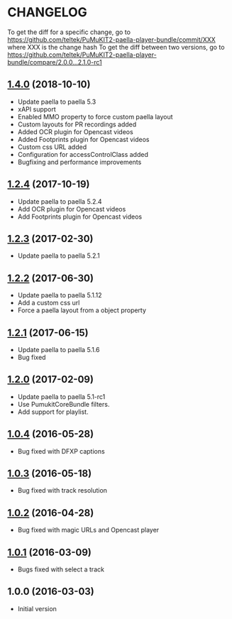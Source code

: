 # CHANGELOG

To get the diff for a specific change, go to https://github.com/teltek/PuMuKIT2-paella-player-bundle/commit/XXX where XXX is the change hash
To get the diff between two versions, go to https://github.com/teltek/PuMuKIT2-paella-player-bundle/compare/2.0.0...2.1.0-rc1


## [1.4.0][1.4.0] (2018-10-10)
- Update paella to paella 5.3
- xAPI support
- Enabled MMO property to force custom paella layout 
- Custom layouts for PR recordings added
- Added OCR plugin for Opencast videos 
- Added Footprints plugin for Opencast videos 
- Custom css URL added 
- Configuration for accessControlClass added 
- Bugfixing and performance improvements 

## [1.2.4][1.2.4] (2017-10-19)
- Update paella to paella 5.2.4
- Add OCR plugin for Opencast videos
- Add Footprints plugin for Opencast videos

## [1.2.3][1.2.3] (2017-02-30)
- Update paella to paella 5.2.1

## [1.2.2][1.2.2] (2017-06-30)
- Update paella to paella 5.1.12
- Add a custom css url
- Force a paella layout from a object property

## [1.2.1][1.2.1] (2017-06-15)
- Update paella to paella 5.1.6
- Bug fixed

## [1.2.0][1.2.0] (2017-02-09)
- Update paella to paella 5.1-rc1
- Use PumukitCoreBundle filters.
- Add support for playlist.

## [1.0.4][1.0.4] (2016-05-28)
- Bug fixed with DFXP captions

## [1.0.3][1.0.3] (2016-05-18)
- Bug fixed with track resolution

## [1.0.2][1.0.2] (2016-04-28)
- Bug fixed with magic URLs and Opencast player

## [1.0.1][1.0.1] (2016-03-09)
- Bugs fixed with select a track

## 1.0.0 (2016-03-03)
- Initial version

[1.4.0]:https://github.com/teltek/PuMuKIT2-paella-player-bundle/compare/1.2.0...1.4.0
[1.2.4]:https://github.com/teltek/PuMuKIT2-paella-player-bundle/compare/1.2.3...1.2.4
[1.2.3]:https://github.com/teltek/PuMuKIT2-paella-player-bundle/compare/1.2.2...1.2.3
[1.2.2]:https://github.com/teltek/PuMuKIT2-paella-player-bundle/compare/1.2.1...1.2.2
[1.2.1]:https://github.com/teltek/PuMuKIT2-paella-player-bundle/compare/1.2.0...1.2.1
[1.2.0]:https://github.com/teltek/PuMuKIT2-paella-player-bundle/compare/1.0.4...1.2.0
[1.0.4]:https://github.com/teltek/PuMuKIT2-paella-player-bundle/compare/1.0.3...1.0.4
[1.0.3]:https://github.com/teltek/PuMuKIT2-paella-player-bundle/compare/1.0.2...1.0.3
[1.0.2]:https://github.com/teltek/PuMuKIT2-paella-player-bundle/compare/1.0.1...1.0.2
[1.0.1]:https://github.com/teltek/PuMuKIT2-paella-player-bundle/compare/1.0.0...1.0.1
